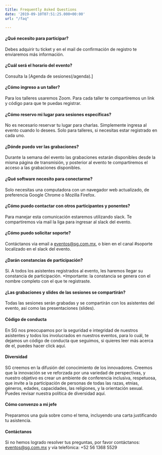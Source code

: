 ```yaml
---
title: Frequently Asked Questions
date: '2019-09-10T07:51:25.000+00:00'
url: "/faq"

---
```


#### ¿Qué necesito para participar?
 Debes adquirir tu ticket y en el mail de confirmación de registro te enviaremos más información.

#### ¿Cuál será el horario del evento?
Consulta la [Agenda de sesiones(/agenda).]

#### ¿Cómo ingreso a un taller?
Para los talleres usaremos Zoom. Para cada taller te compartiremos un link y código para que te puedas registrar.

#### ¿Cómo reservo mi lugar para sesiones específicas?
No es necesario reservar tu lugar para charlas. Simplemente ingresa al evento cuando lo desees. Solo para talleres, si necesitas estar registrado en cada uno.

#### ¿Dónde puedo ver las grabaciones?
Durante la semana del evento las grabaciones estarán disponibles desde la misma página de transmisión, y posterior al evento te compartiremos el acceso a las grabaciones disponibles.

#### ¿Qué software necesito para conectarme?
Solo necesitas una computadora con un navegador web actualizado, de preferencia Google Chrome o Mozilla Firefox.

#### ¿Cómo puedo contactar con otros participantes y ponentes?
Para manejar esta comunicación estaremos utilizando slack. Te compartiremos vía mail la liga para ingresar al slack del evento.

#### ¿Cómo puedo solicitar soporte?
Contáctanos via email a eventos@sg.com.mx, o bien en el canal #soporte localizado en el slack del evento.

#### ¿Darán constancias de participación?
Sí. A todos los asistentes registrados al evento, les haremos llegar su constancia de participación. *Importante: la constancia se genera con el nombre completo con el que te registraste.

#### ¿Las grabaciones y slides de las sesiones se compartirán?
Todas las sesiones serán grabadas y se compartirán con los asistentes del evento, así como las presentaciones (slides).

#### Código de conducta
En SG nos preocupamos por la seguridad e integridad de nuestros asistentes y todos los involucrados en nuestros eventos, para lo cuál, te dejamos un código de conducta que seguimos, si quieres leer más acerca de el, puedes hacer click aquí.

#### Diversidad
SG creemos en la difusión del conocimiento de los innovadores. Creemos que la innovación se ve reforzada por una variedad de perspectivas, y nuestro objetivo es crear un ambiente de conferencia inclusiva, respetuosa, que invite a la participación de personas de todas las razas, etnias, géneros, edades, capacidades, las religiones, y la orientación sexual. Puedes revisar nuestra política de diversidad aquí.

#### Cómo convenzo a mi jefe
Preparamos una guía sobre como el tema, incluyendo una carta justificando tu asistencia.

#### Contáctanos
Si no hemos logrado resolver tus preguntas, por favor contáctanos:  eventos@sg.com.mx y vía telefónica: +52 56 1368 5529
